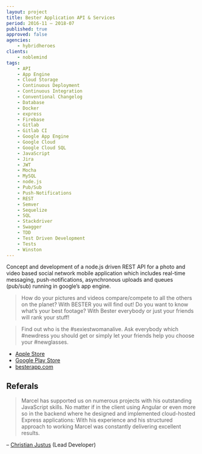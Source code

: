 ```yaml
---
layout: project
title: Bester Application API & Services
period: 2016-11 – 2018-07
published: true
approved: false
agencies:
    - hybridheroes
clients:
    - noblemind
tags:
    - API
    - App Engine
    - Cloud Storage
    - Continuous Deployment
    - Continuous Integration
    - Conventional Changelog
    - Database
    - Docker
    - express
    - Firebase
    - Gitlab
    - Gitlab CI
    - Google App Engine
    - Google Cloud
    - Google Cloud SQL
    - JavaScript
    - Jira
    - JWT
    - Mocha
    - MySQL
    - node.js
    - Pub/Sub
    - Push-Notifications
    - REST
    - Semver
    - Sequelize
    - SQL
    - Stackdriver
    - Swagger
    - TDD
    - Test Driven Development
    - Tests
    - Winston
---
```

Concept and development of a node.js driven REST API for a photo and video based social network mobile application which includes real-time messaging, push-notifications, asynchronous uploads and queues (pub/sub) running in google’s app engine.

> How do your pictures and videos compare/compete to all the others on the planet? With BESTER you will find out! Do you want to know what’s your best footage? With Bester everybody or just your friends will rank your stuff! 

> Find out who is the #sexiestwomanalive. Ask everybody which #newdress you should get or simply let your friends help you choose your #newglasses.

- [Apple Store](https://itunes.apple.com/app/bester/id1328401180)
- [Google Play Store](https://play.google.com/store/apps/details?id=com.besterapp)
- [besterapp.com](https://besterapp.com/)

## Referals

> Marcel has supported us on numerous projects with his outstanding JavaScript skills. No matter if in the client using Angular or even more so in the backend where he designed and implemented cloud-hosted Express applications: With his experience and his structured approach to working Marcel was constantly delivering excellent results.

– [Christian Justus](https://www.linkedin.com/in/christian-justus/?lipi=urn%3Ali%3Apage%3Ad_flagship3_profile_view_base%3B63fOiyVtSh6%2BuyIX6CYM9Q%3D%3D&licu=urn%3Ali%3Acontrol%3Ad_flagship3_profile_view_base-recommendation_details_profile) (Lead Developer)
